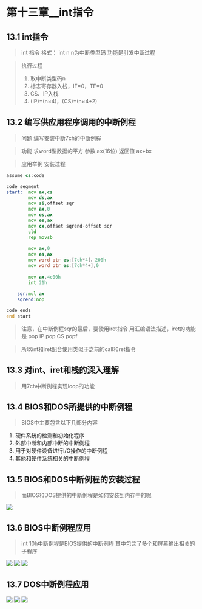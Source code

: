 # 第十三章__int指令  

## 13.1 int指令  

> int 指令
> 格式：
> int n  n为中断类型码
> 功能是引发中断过程  

> 执行过程
> 1. 取中断类型码n
> 2. 标志寄存器入栈，IF=0，TF=0
> 3. CS、IP入栈
> 4. (IP)=(n×4)，(CS)=(n×4+2)

## 13.2 编写供应用程序调用的中断例程  

> 问题 
> 编写安装中断7ch的中断例程

> 功能 
> 求word型数据的平方
> 参数
> ax(16位)
> 返回值
> ax+bx

> 应用举例 安装过程

```asm
assume cs:code

code segment
start:  mov ax,cs
		mov ds,ax
		mov si,offset sqr
		mov ax,0
		mov es,ax
		mov es,ax
		mov cx,offset sqrend-offset sqr
		cld
		rep movsb
		
		mov ax,0
		mov es,ax
		mov word ptr es:[7ch*4]，200h
		mov word ptr es:[7ch*4+],0
		
		mov ax,4c00h
		int 21h
		
	sqr:mul ax
	sqrend:nop

code ends
end start

```

> 注意，在中断例程sqr的最后，要使用iret指令
> 用汇编语法描述，iret的功能是
> pop IP
> pop CS
> popf

> 所以int和iret配合使用类似于之前的call和ret指令

## 13.3 对int、iret和栈的深入理解  

> 用7ch中断例程实现loop的功能  

## 13.4 BIOS和DOS所提供的中断例程  

> 	BIOS中主要包含以下几部分内容

1. 硬件系统的检测和初始化程序
2. 外部中断和内部中断的中断例程
3. 用于对硬件设备进行I/O操作的中断例程
4. 其他和硬件系统相关的中断例程

## 13.5 BIOS和DOS中断例程的安装过程  

> 而BIOS和DOS提供的中断例程是如何安装到内存中的呢

![](https://gitee.com/absurdnut/tuchuang/raw/master/img/20221012163953.png)

## 13.6 BIOS中断例程应用  

> int 10h中断例程是BIOS提供的中断例程
> 其中包含了多个和屏幕输出相关的子程序

![](https://gitee.com/absurdnut/tuchuang/raw/master/img/20221012165357.png)
![](https://gitee.com/absurdnut/tuchuang/raw/master/img/20221012165453.png)
![](https://gitee.com/absurdnut/tuchuang/raw/master/img/20221012165527.png)

## 13.7 DOS中断例程应用

![](https://gitee.com/absurdnut/tuchuang/raw/master/img/20221012165639.png)
![](https://gitee.com/absurdnut/tuchuang/raw/master/img/20221012165655.png)
![](https://gitee.com/absurdnut/tuchuang/raw/master/img/20221012165708.png)



